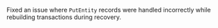 Fixed an issue where `PutEntity` records were handled incorrectly while rebuilding transactions during recovery.
